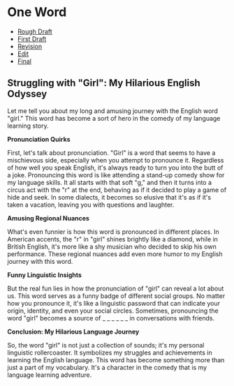 # One Word
- [Rough Draft](rough-draft.md)
- [First Draft](first-draft.md)
- [Revision](revision.md)
- [Edit](edit.md)
- [Final](final.md)


## **Struggling with "Girl": My Hilarious English Odyssey**

Let me tell you about my long and amusing journey with the English word "girl." This word has become a sort of hero in the comedy of my language learning story.


**Pronunciation Quirks**

First, let's talk about pronunciation. "Girl" is a word that seems to have a mischievous side, especially when you attempt to pronounce it. Regardless of how well you speak English, it's always ready to turn you into the butt of a joke. Pronouncing this word is like attending a stand-up comedy show for my language skills. It all starts with that soft "g," and then it turns into a circus act with the "r" at the end, behaving as if it decided to play a game of hide and seek. In some dialects, it becomes so elusive that it's as if it's taken a vacation, leaving you with questions and laughter.


**Amusing Regional Nuances**

What's even funnier is how this word is pronounced in different places. In American accents, the "r" in "girl" shines brightly like a diamond, while in British English, it's more like a shy musician who decided to skip his own performance. These regional nuances add even more humor to my English journey with this word.


**Funny Linguistic Insights**

But the real fun lies in how the pronunciation of "girl" can reveal a lot about us. This word serves as a funny badge of different social groups. No matter how you pronounce it, it's like a linguistic password that can indicate your origin, identity, and even your social circles. Sometimes, pronouncing the word "girl" becomes a source of _ _ _ _ _ _ in conversations with friends.


**Conclusion: My Hilarious Language Journey**

So, the word "girl" is not just a collection of sounds; it's my personal linguistic rollercoaster. It symbolizes my struggles and achievements in learning the English language. This word has become something more than just a part of my vocabulary. It's a character in the comedy that is my language learning adventure.
